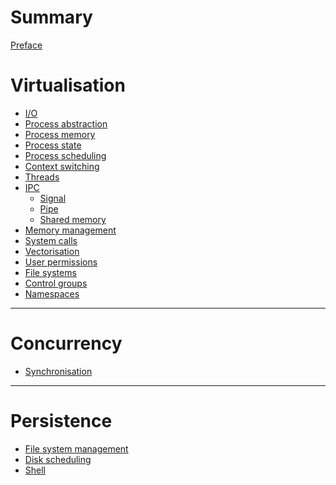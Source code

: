 # Summary

[Preface](./preface.md)

# Virtualisation

- [I/O](./io.md)
- [Process abstraction]()
- [Process memory](./process_memory.md)
- [Process state]()
- [Process scheduling]()
- [Context switching]()
- [Threads](./threads.md)
- [IPC](./ipc/index.md)
  - [Signal]()
  - [Pipe]()
  - [Shared memory]()
- [Memory management](./memory_management.md)
- [System calls](./system_calls.md)
- [Vectorisation](./vectorisation.md)
- [User permissions]()
- [File systems]()
- [Control groups]()
- [Namespaces]()

---

# Concurrency
- [Synchronisation]()

---

# Persistence

- [File system management](./file_system_management.md)
- [Disk scheduling]()
- [Shell](./shell.md)
